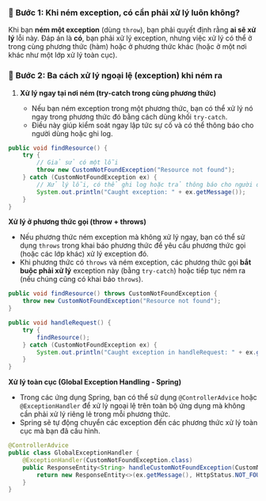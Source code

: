 

### 🧠 **Bước 1: Khi ném exception, có cần phải xử lý luôn không?**

Khi bạn **ném một exception** (dùng `throw`), bạn phải quyết định rằng **ai sẽ xử lý** lỗi này. Đáp án là **có**, bạn phải xử lý exception, nhưng việc xử lý có thể ở trong cùng phương thức (hàm) hoặc ở phương thức khác (hoặc ở một nơi khác như một lớp xử lý toàn cục).

### 🧠 **Bước 2: Ba cách xử lý ngoại lệ (exception) khi ném ra**

1. **Xử lý ngay tại nơi ném (try-catch trong cùng phương thức)**
    
    - Nếu bạn ném exception trong một phương thức, bạn có thể xử lý nó ngay trong phương thức đó bằng cách dùng khối `try-catch`.
    - Điều này giúp kiểm soát ngay lập tức sự cố và có thể thông báo cho người dùng hoặc ghi log.

```java
public void findResource() {
    try {
        // Giả sử có một lỗi
        throw new CustomNotFoundException("Resource not found");
    } catch (CustomNotFoundException ex) {
        // Xử lý lỗi, có thể ghi log hoặc trả thông báo cho người dùng
        System.out.println("Caught exception: " + ex.getMessage());
    }
}

```

**Xử lý ở phương thức gọi (throw + throws)**

- Nếu phương thức ném exception mà không xử lý ngay, bạn có thể sử dụng `throws` trong khai báo phương thức để yêu cầu phương thức gọi (hoặc các lớp khác) xử lý exception đó.
- Khi phương thức có `throws` và ném exception, các phương thức gọi **bắt buộc phải xử lý** exception này (bằng `try-catch`) hoặc tiếp tục ném ra (nếu chúng cũng có khai báo `throws`).

```java
public void findResource() throws CustomNotFoundException {
    throw new CustomNotFoundException("Resource not found");
}

public void handleRequest() {
    try {
        findResource();
    } catch (CustomNotFoundException ex) {
        System.out.println("Caught exception in handleRequest: " + ex.getMessage());
    }
}

```

**Xử lý toàn cục (Global Exception Handling - Spring)**

- Trong các ứng dụng Spring, bạn có thể sử dụng `@ControllerAdvice` hoặc `@ExceptionHandler` để xử lý ngoại lệ trên toàn bộ ứng dụng mà không cần phải xử lý riêng lẻ trong mỗi phương thức.
- Spring sẽ tự động chuyển các exception đến các phương thức xử lý toàn cục mà bạn đã cấu hình.

```java
@ControllerAdvice
public class GlobalExceptionHandler {
    @ExceptionHandler(CustomNotFoundException.class)
    public ResponseEntity<String> handleCustomNotFoundException(CustomNotFoundException ex) {
        return new ResponseEntity<>(ex.getMessage(), HttpStatus.NOT_FOUND);
    }
}

```

